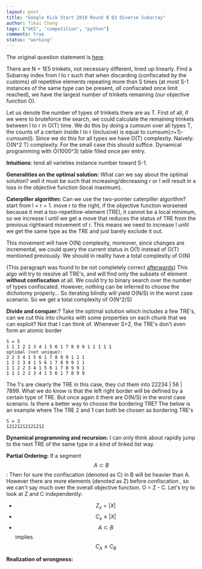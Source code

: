 ```yaml
---
layout: post
title: "Google Kick Start 2019 Round B Q3 Diverse Subarray"
author: Tikai Chang
tags: ["GKS", "competition", "python"]
comments: true
status: "working"
---
```


The original question statement is [here](https://codingcompetitions.withgoogle.com/kickstart/round/0000000000050eda/00000000001198c1).

There are N = 1E5 trinkets, not necessary different, lined up linearly. Find a Subarray  index from l to r such that when discarding (confiscated by the customs) *all* repetitive elements repeating more than S times (at most S-1 instances of the same type can be present, *all* confiscated once limit reached), we have the largest number of trinkets remaining (our objective function O).

Let us denote the number of types of trinkets there are as T. First of all, if we were to bruteforce the search, we could calculate the remaining trinkets between l to r in O(T) time. We do this by doing a cumsum over all types T, the counts of a certain inside l to r (inclusive) is equal to cumsum(:r+1)-cumsum(l). Since we do this for all types we have O(T) complexity. Naively: O(N^2 T) complexity. For the small case this should suffice. Dynamical programming with O(1000^3) table filled once per entry.

**Intuitions**: tend all varieties instance number toward S-1.

**Generalities on the optimal solution:** What can we say about the optimal solution? well it must be such that increasing/decreasing r or l will result in a loss in the objective function (local maximum).

**Caterpiller algorithm:** Can we use the two-pointer caterpiller algorithm? start from l = r = 1. move r to the right, if the objective function worsened because it met a too-repetitive-element (TRE), it cannot be a local minimum, so we increase l until we get a move that reduces the status of TRE from the previous rightward movement of r. This means we need to increase l until we get the same type as the TRE and just barely exclude it out.

This movement will have O(N) complexity, moreover, since changes are incremental, we could query the current status in O(1) instead of O(T) mentioned previously. We should in reality have a total complexity of O(N)

(This paragraph was found to be not completely correct <a href = "#correction1">afterwards</a>)
This algo will try to resolve all TRE's, and will find only the subsets of element **without confiscation** at all. We could try to binary search over the number of types confiscated. However, nothing can be inferred to choose the dichotomy properly... So iterating blindly will yield O(N/S) in the worst case scenario. So we get a total complexity of O(N^2/S)

**Divide and conquer:**? Take the optimal solution which includes a few TRE's, can we cut this into chunks with some properties on each chunk that we can exploit? Not that I can think of. Whenever S>2, the TRE's don't even form an atomic border
```
S = 5
1 1 1 2 2 3 4 1 5 6 1 7 8 9 9 1 1 1 1 1
optimal (not unique):
2 2 3 4 1 5 6 1 7 8 9 9 1 1 1
1 2 2 3 4 1 5 6 1 7 8 9 9 1 1
1 1 2 2 3 4 1 5 6 1 7 8 9 9 1
1 1 1 2 2 3 4 1 5 6 1 7 8 9 9
```

The 1's are clearly the TRE in this case, they cut them into 22234 | 56 | 7899.
What we do know is that the left right border *will* be defined by a certain type of TRE. But once again it there are O(N/S) in the worst case scenario. Is there a
better way to choose the bordering TRE? The below is an example where The TRE 2 and 1 can both be chosen as bordering TRE's

```
S = 3
12121212121212
```

**Dynamical programming and recursion:** I can only think about rapidly jump to the next TRE of the same type in a kind of linked list way.

**Partial Ordering:**
If a segment $$A\subset B$$: Then for sure the confiscation (denoted as C) in B will be heavier than A. However there are more elements (denoted as Z) before confiscation , so we can't say much over the overall objective function. O = Z - C.
Let's try to look at Z and C independently:
- $$Z_x = |X|$$
- $$C_x \le |X|$$
- $$A\subset B$$ implies $$ C_A \le C_B $$

**Realization of wrongness:** <a id="correction1"></a>
